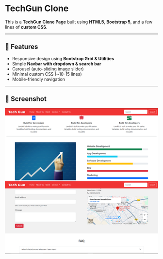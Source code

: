# TechGun Clone

This is a **TechGun Clone Page** built using **HTML5**, **Bootstrap 5**, and a few lines of **custom CSS**.  

---

## 🚀 Features
- Responsive design using **Bootstrap Grid & Utilities**
- Simple **Navbar with dropdown & search bar**
- Carousel (auto-sliding image slider)
- Minimal custom CSS (~10-15 lines)
- Mobile-friendly navigation

---

## 📸 Screenshot
![Preview](images/screenshot1.png)  
![Preview](images/screenshot2.png)  
